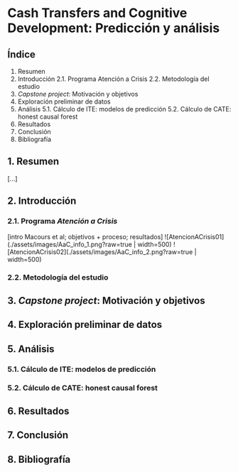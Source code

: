 # Cash Transfers and Cognitive Development: Predicción y análisis

## Índice
1.	Resumen
2.	Introducción
    2.1.	Programa Atención a Crisis
    2.2.	Metodología del estudio
3.	*Capstone project*: Motivación y objetivos
4.	Exploración preliminar de datos
5.	Análisis
    5.1.	Cálculo de ITE: modelos de predicción
    5.2.	Cálculo de CATE: honest causal forest
6.	Resultados
7.	Conclusión
8.	Bibliografía


## 1. Resumen

[...]

## 2.	Introducción

### 2.1.	Programa *Atención a Crisis*

[intro Macours et al; objetivos + proceso; resultados]
![AtencionACrisis01](./assets/images/AaC_info_1.png?raw=true | width=500)
![AtencionACrisis02](./assets/images/AaC_info_2.png?raw=true | width=500)

### 2.2.	Metodología del estudio


## 3.	*Capstone project*: Motivación y objetivos
## 4.	Exploración preliminar de datos
## 5.	Análisis
### 5.1.	Cálculo de ITE: modelos de predicción
### 5.2.	Cálculo de CATE: honest causal forest
## 6.	Resultados
## 7.	Conclusión
## 8.	Bibliografía

